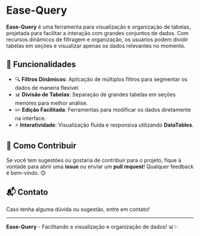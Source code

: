 # Ease-Query

**Ease-Query** é uma ferramenta para visualização e organização de tabelas, projetada para facilitar a interação com grandes conjuntos de dados. Com recursos dinâmicos de filtragem e organização, os usuários podem dividir tabelas em seções e visualizar apenas os dados relevantes no momento.

## 📌 Funcionalidades

- 🔍 **Filtros Dinâmicos**: Aplicação de múltiplos filtros para segmentar os dados de maneira flexível.
- 📊 **Divisão de Tabelas**: Separação de grandes tabelas em seções menores para melhor análise.
- ✏️ **Edição Facilitada**: Ferramentas para modificar os dados diretamente na interface.
- ⚡ **Interatividade**: Visualização fluida e responsiva utilizando **DataTables**.

## 🚀 Como Contribuir

Se você tem sugestões ou gostaria de contribuir para o projeto, fique à vontade para abrir uma **issue** ou enviar um **pull request**! Qualquer feedback é bem-vindo. 😊

## 📬 Contato

Caso tenha alguma dúvida ou sugestão, entre em contato!

---

**Ease-Query** - Facilitando a visualização e organização de dados! 📊✨

